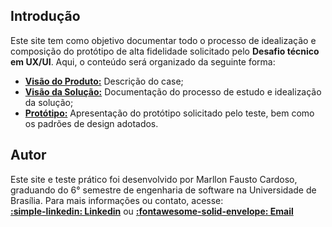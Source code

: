 ## **Introdução**

Este site tem como objetivo documentar todo o processo de idealização e composição do protótipo de alta fidelidade solicitado pelo **Desafio técnico em UX/UI**. Aqui, o conteúdo será organizado da seguinte forma:

- [**Visão do Produto:**](https://case-teste-pratico-ux-ui.vercel.app/visao-produto/) Descrição do case;
- [**Visão da Solução:**](https://case-teste-pratico-ux-ui.vercel.app/visao-solucao/) Documentação do processo de estudo e idealização da solução;
- [**Protótipo:**](https://case-teste-pratico-ux-ui.vercel.app/prototipo/) Apresentação do protótipo solicitado pelo teste, bem como os padrões de design adotados.

## **Autor**

Este site e teste prático foi desenvolvido por Marllon Fausto Cardoso, graduando do 6° semestre de engenharia de software na Universidade de Brasília.
Para mais informações ou contato, acesse:
<br>
<a href="https://www.linkedin.com/in/marlloncardoso" target="_blank">**:simple-linkedin: Linkedin**</a> ou 
<a href="mailto:marllonpc3@gmail.com">**:fontawesome-solid-envelope: Email**</a>
 
